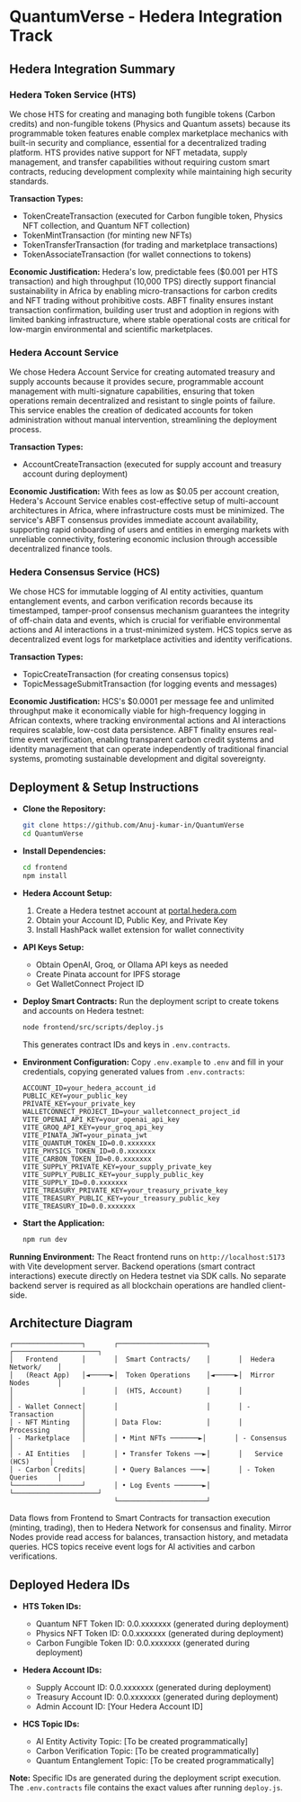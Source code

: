 # QuantumVerse - Hedera Integration Track

## Hedera Integration Summary

### Hedera Token Service (HTS)
We chose HTS for creating and managing both fungible tokens (Carbon credits) and non-fungible tokens (Physics and Quantum assets) because its programmable token features enable complex marketplace mechanics with built-in security and compliance, essential for a decentralized trading platform. HTS provides native support for NFT metadata, supply management, and transfer capabilities without requiring custom smart contracts, reducing development complexity while maintaining high security standards.

**Transaction Types:**
- TokenCreateTransaction (executed for Carbon fungible token, Physics NFT collection, and Quantum NFT collection)
- TokenMintTransaction (for minting new NFTs)
- TokenTransferTransaction (for trading and marketplace transactions)
- TokenAssociateTransaction (for wallet connections to tokens)

**Economic Justification:**
Hedera's low, predictable fees ($0.001 per HTS transaction) and high throughput (10,000 TPS) directly support financial sustainability in Africa by enabling micro-transactions for carbon credits and NFT trading without prohibitive costs. ABFT finality ensures instant transaction confirmation, building user trust and adoption in regions with limited banking infrastructure, where stable operational costs are critical for low-margin environmental and scientific marketplaces.

### Hedera Account Service
We chose Hedera Account Service for creating automated treasury and supply accounts because it provides secure, programmable account management with multi-signature capabilities, ensuring that token operations remain decentralized and resistant to single points of failure. This service enables the creation of dedicated accounts for token administration without manual intervention, streamlining the deployment process.

**Transaction Types:**
- AccountCreateTransaction (executed for supply account and treasury account during deployment)

**Economic Justification:**
With fees as low as $0.05 per account creation, Hedera's Account Service enables cost-effective setup of multi-account architectures in Africa, where infrastructure costs must be minimized. The service's ABFT consensus provides immediate account availability, supporting rapid onboarding of users and entities in emerging markets with unreliable connectivity, fostering economic inclusion through accessible decentralized finance tools.

### Hedera Consensus Service (HCS)
We chose HCS for immutable logging of AI entity activities, quantum entanglement events, and carbon verification records because its timestamped, tamper-proof consensus mechanism guarantees the integrity of off-chain data and events, which is crucial for verifiable environmental actions and AI interactions in a trust-minimized system. HCS topics serve as decentralized event logs for marketplace activities and identity verifications.

**Transaction Types:**
- TopicCreateTransaction (for creating consensus topics)
- TopicMessageSubmitTransaction (for logging events and messages)

**Economic Justification:**
HCS's $0.0001 per message fee and unlimited throughput make it economically viable for high-frequency logging in African contexts, where tracking environmental actions and AI interactions requires scalable, low-cost data persistence. ABFT finality ensures real-time event verification, enabling transparent carbon credit systems and identity management that can operate independently of traditional financial systems, promoting sustainable development and digital sovereignty.

## Deployment & Setup Instructions

- **Clone the Repository:**
  ```bash
  git clone https://github.com/Anuj-kumar-in/QuantumVerse
  cd QuantumVerse
  ```

- **Install Dependencies:**
  ```bash
  cd frontend
  npm install
  ```

- **Hedera Account Setup:**
  1. Create a Hedera testnet account at [portal.hedera.com](https://portal.hedera.com/)
  2. Obtain your Account ID, Public Key, and Private Key
  3. Install HashPack wallet extension for wallet connectivity

- **API Keys Setup:**
  - Obtain OpenAI, Groq, or Ollama API keys as needed
  - Create Pinata account for IPFS storage
  - Get WalletConnect Project ID

- **Deploy Smart Contracts:**
  Run the deployment script to create tokens and accounts on Hedera testnet:
  ```bash
  node frontend/src/scripts/deploy.js
  ```
  This generates contract IDs and keys in `.env.contracts`.

- **Environment Configuration:**
  Copy `.env.example` to `.env` and fill in your credentials, copying generated values from `.env.contracts`:
  ```env
  ACCOUNT_ID=your_hedera_account_id
  PUBLIC_KEY=your_public_key
  PRIVATE_KEY=your_private_key
  WALLETCONNECT_PROJECT_ID=your_walletconnect_project_id
  VITE_OPENAI_API_KEY=your_openai_api_key
  VITE_GROQ_API_KEY=your_groq_api_key
  VITE_PINATA_JWT=your_pinata_jwt
  VITE_QUANTUM_TOKEN_ID=0.0.xxxxxxx
  VITE_PHYSICS_TOKEN_ID=0.0.xxxxxxx
  VITE_CARBON_TOKEN_ID=0.0.xxxxxxx
  VITE_SUPPLY_PRIVATE_KEY=your_supply_private_key
  VITE_SUPPLY_PUBLIC_KEY=your_supply_public_key
  VITE_SUPPLY_ID=0.0.xxxxxxx
  VITE_TREASURY_PRIVATE_KEY=your_treasury_private_key
  VITE_TREASURY_PUBLIC_KEY=your_treasury_public_key
  VITE_TREASURY_ID=0.0.xxxxxxx
  ```

- **Start the Application:**
  ```bash
  npm run dev
  ```

**Running Environment:**
The React frontend runs on `http://localhost:5173` with Vite development server. Backend operations (smart contract interactions) execute directly on Hedera testnet via SDK calls. No separate backend server is required as all blockchain operations are handled client-side.

## Architecture Diagram

```
┌─────────────────┐       ┌──────────────────────┐       ┌─────────────────────┐
│   Frontend      │       │  Smart Contracts/    │       │  Hedera Network/    │
│   (React App)   │◄─────►│  Token Operations    │◄─────►│  Mirror Nodes       │
│                 │       │  (HTS, Account)      │       │                     │
│ - Wallet Connect│       │                      │       │ - Transaction       │
│ - NFT Minting   │       │ Data Flow:           │       │   Processing        │
│ - Marketplace   │       │ • Mint NFTs ───────►│       │ - Consensus         │
│ - AI Entities   │       │ • Transfer Tokens ──►│       │   Service (HCS)     │
│ - Carbon Credits│       │ • Query Balances ───►│       │ - Token Queries     │
└─────────────────┘       │ • Log Events ───────►│       └─────────────────────┘
                          └──────────────────────┘
```

Data flows from Frontend to Smart Contracts for transaction execution (minting, trading), then to Hedera Network for consensus and finality. Mirror Nodes provide read access for balances, transaction history, and metadata queries. HCS topics receive event logs for AI activities and carbon verifications.

## Deployed Hedera IDs

- **HTS Token IDs:**
  - Quantum NFT Token ID: 0.0.xxxxxxx (generated during deployment)
  - Physics NFT Token ID: 0.0.xxxxxxx (generated during deployment)
  - Carbon Fungible Token ID: 0.0.xxxxxxx (generated during deployment)

- **Hedera Account IDs:**
  - Supply Account ID: 0.0.xxxxxxx (generated during deployment)
  - Treasury Account ID: 0.0.xxxxxxx (generated during deployment)
  - Admin Account ID: [Your Hedera Account ID]

- **HCS Topic IDs:**
  - AI Entity Activity Topic: [To be created programmatically]
  - Carbon Verification Topic: [To be created programmatically]
  - Quantum Entanglement Topic: [To be created programmatically]

**Note:** Specific IDs are generated during the deployment script execution. The `.env.contracts` file contains the exact values after running `deploy.js`.